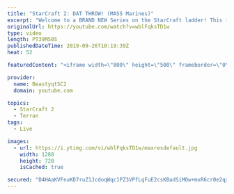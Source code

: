 ```yaml
---
title: "StarCraft 2: DAT THROW! (MASS Marines)"
excerpt: "Welcome to a BRAND NEW Series on the StarCraft ladder! This is the \"Mass Marines to Grandmaster\" challenge, where the only attacking unit that I'm allowed to make is Marines - and that's it! I am allowed to make Medivacs just so that the gaemplay is not too monotonous, but I believe I could even make"
originalUrl: https://youtube.com/watch?v=wblFqksTD1w
type: video
length: PT39M50S
publishedDateTime: 2019-09-26T10:19:39Z
heat: 52

featuredContent: "<iframe width=\"800\" height=\"500\" frameborder=\"0\" src=\"https://www.youtube.com/embed/wblFqksTD1w\" allow=\"accelerometer; autoplay; encrypted-media; gyroscope; picture-in-picture\" allowfullscreen></iframe>"

provider:
  name: BeastyqtSC2
  domain: youtube.com

topics:
  - StarCraft 2
  - Terran
tags:
  - Live

images:
  - url: https://i.ytimg.com/vi/wblFqksTD1w/maxresdefault.jpg
    width: 1280
    height: 720
    isCached: true

secured: "D4HAaKVFnuKD7ruZ1JcdoqWqc1PZ3VPfLqFuE2csKBadSiMOw+mxR6cr0e2qxkEauLwUMkkMlBX8obVvekMfNZ8W6iUS1b5eAxSmWVK6l5RwipNE6+Rht8iWgXuQgZGQ1A2WqWEMBEFWm4evVz8sxVEZTNzSQnVx9v7JH3zdiFzgdZmx17rlRl60w8mmHXWgWt/dvxNGc/x/gX8sarr0vbsSW8Dz0GLDHSlllbLHUUVKRP8OzGpnxkJx0D1K4f7aA0J8GpS4M7ox+fy/pDLwHcQTpA5FnGHjx/RCJNnCO8bULvoUyr4Em1mLJQ3ejDftUte1Fp8Wz7NzM6IaX6wjW4BvFaAqVjVgGSAwCF7V2pMpYFcql7yrq9L+33ttojXfc1uMkeVeRhjtCrLSekMjKiBTtZVKv8haGiZ1/vHaYko=;jJuQOUjondW7KAqfBFflfQ=="
---
```


